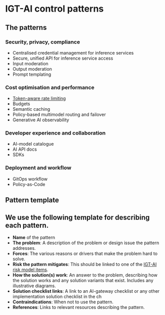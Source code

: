 
# IGT-AI control patterns

## The patterns
### Security, privacy, compliance

- Centralised credential management for inference services
- Secure, unified API for inference service access
- Input moderation
- Output moderation
- Prompt templating

### Cost optimisation and performance

- [Token-aware rate limiting](token-aware-rate-limiting.md)
- Budgets
- Semantic caching
- Policy-based multimodel routing and failover
- Generative AI observability

### Developer experience and collaboration

- AI-model catalogue
- AI API docs
- SDKs

### Deployment and workflow

- GitOps workflow
- Policy-as-Code

## Pattern template

We use the following template for describing each pattern.
- 
- **Name** of the pattern
- **The problem**: A description of the problem or design issue the pattern
 addresses.
- **Forces**: The various reasons or drivers that make the problem hard 
 to solve.
- **Risk the pattern mitigates**: This should be linked to one of the [IGT-AI
 risk model items](../risks.md).
- **How the solution(s) work**: An answer to the problem, describing how the
 solution works and any solution variants that exist. Includes any illustrative
 diagrams.
- **Solution checklist links**: A link to an AI-gateway checklist or any other 
 implementation solution checklist in the ch
- **Contraindications**: When not to use the pattern.
- **References**: Links to relevant resources describing the pattern.

